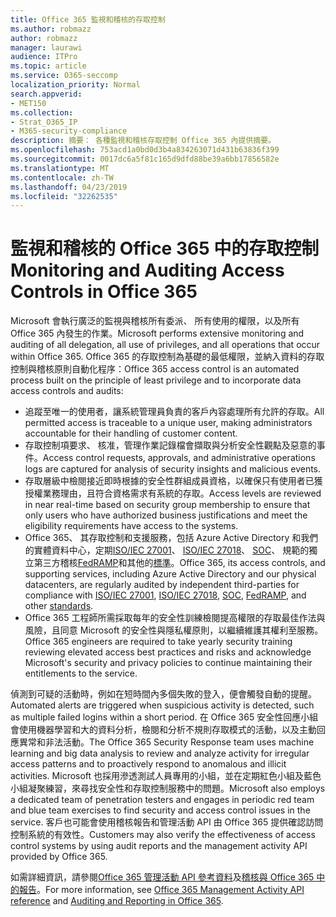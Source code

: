```yaml
---
title: Office 365 監視和稽核的存取控制
ms.author: robmazz
author: robmazz
manager: laurawi
audience: ITPro
ms.topic: article
ms.service: O365-seccomp
localization_priority: Normal
search.appverid:
- MET150
ms.collection:
- Strat_O365_IP
- M365-security-compliance
description: 摘要： 各種監視和稽核存取控制 Office 365 內提供摘要。
ms.openlocfilehash: 753acd1a0bd0d3b4a834263071d431b63836f399
ms.sourcegitcommit: 0017dc6a5f81c165d9dfd88be39a6bb17856582e
ms.translationtype: MT
ms.contentlocale: zh-TW
ms.lasthandoff: 04/23/2019
ms.locfileid: "32262535"
---
```

# <a name="monitoring-and-auditing-access-controls-in-office-365"></a><span data-ttu-id="f92bc-103">監視和稽核的 Office 365 中的存取控制</span><span class="sxs-lookup"><span data-stu-id="f92bc-103">Monitoring and Auditing Access Controls in Office 365</span></span>

<span data-ttu-id="f92bc-104">Microsoft 會執行廣泛的監視與稽核所有委派、 所有使用的權限，以及所有 Office 365 內發生的作業。</span><span class="sxs-lookup"><span data-stu-id="f92bc-104">Microsoft performs extensive monitoring and auditing of all delegation, all use of privileges, and all operations that occur within Office 365.</span></span> <span data-ttu-id="f92bc-105">Office 365 的存取控制為基礎的最低權限，並納入資料的存取控制與稽核原則自動化程序：</span><span class="sxs-lookup"><span data-stu-id="f92bc-105">Office 365 access control is an automated process built on the principle of least privilege and to incorporate data access controls and audits:</span></span>
- <span data-ttu-id="f92bc-106">追蹤至唯一的使用者，讓系統管理員負責的客戶內容處理所有允許的存取。</span><span class="sxs-lookup"><span data-stu-id="f92bc-106">All permitted access is traceable to a unique user, making administrators accountable for their handling of customer content.</span></span>
- <span data-ttu-id="f92bc-107">存取控制項要求、 核准，管理作業記錄檔會擷取與分析安全性觀點及惡意的事件。</span><span class="sxs-lookup"><span data-stu-id="f92bc-107">Access control requests, approvals, and administrative operations logs are captured for analysis of security insights and malicious events.</span></span>
- <span data-ttu-id="f92bc-108">存取層級中檢閱接近即時根據的安全性群組成員資格，以確保只有使用者已獲授權業務理由，且符合資格需求有系統的存取。</span><span class="sxs-lookup"><span data-stu-id="f92bc-108">Access levels are reviewed in near real-time based on security group membership to ensure that only users who have authorized business justifications and meet the eligibility requirements have access to the systems.</span></span>
- <span data-ttu-id="f92bc-109">Office 365、 其存取控制和支援服務，包括 Azure Active Directory 和我們的實體資料中心，定期[ISO/IEC 27001](https://www.microsoft.com/en-us/TrustCenter/Compliance/iso-iec-27001)、 [ISO/IEC 27018](https://www.microsoft.com/en-us/TrustCenter/Compliance/iso-iec-27018)、 [SOC](https://www.microsoft.com/en-us/TrustCenter/Compliance/SOC)、 規範的獨立第三方稽核[FedRAMP](https://www.microsoft.com/en-us/TrustCenter/Compliance/FedRAMP)和其他的[標準](https://www.microsoft.com/en-us/TrustCenter/Compliance?service=Office#Icons)。</span><span class="sxs-lookup"><span data-stu-id="f92bc-109">Office 365, its access controls, and supporting services, including Azure Active Directory and our physical datacenters, are regularly audited by independent third-parties for compliance with [ISO/IEC 27001](https://www.microsoft.com/en-us/TrustCenter/Compliance/iso-iec-27001), [ISO/IEC 27018](https://www.microsoft.com/en-us/TrustCenter/Compliance/iso-iec-27018), [SOC](https://www.microsoft.com/en-us/TrustCenter/Compliance/SOC), [FedRAMP](https://www.microsoft.com/en-us/TrustCenter/Compliance/FedRAMP), and other [standards](https://www.microsoft.com/en-us/TrustCenter/Compliance?service=Office#Icons).</span></span>
- <span data-ttu-id="f92bc-110">Office 365 工程師所需採取每年的安全性訓練檢閱提高權限的存取最佳作法與風險，且同意 Microsoft 的安全性與隱私權原則，以繼續維護其權利至服務。</span><span class="sxs-lookup"><span data-stu-id="f92bc-110">Office 365 engineers are required to take yearly security training reviewing elevated access best practices and risks and acknowledge Microsoft's security and privacy policies to continue maintaining their entitlements to the service.</span></span>

<span data-ttu-id="f92bc-111">偵測到可疑的活動時，例如在短時間內多個失敗的登入，便會觸發自動的提醒。</span><span class="sxs-lookup"><span data-stu-id="f92bc-111">Automated alerts are triggered when suspicious activity is detected, such as multiple failed logins within a short period.</span></span> <span data-ttu-id="f92bc-112">在 Office 365 安全性回應小組會使用機器學習和大的資料分析，檢閱和分析不規則存取模式的活動，以及主動回應異常和非法活動。</span><span class="sxs-lookup"><span data-stu-id="f92bc-112">The Office 365 Security Response team uses machine learning and big data analysis to review and analyze activity for irregular access patterns and to proactively respond to anomalous and illicit activities.</span></span> <span data-ttu-id="f92bc-113">Microsoft 也採用滲透測試人員專用的小組，並在定期紅色小組及藍色小組凝聚練習，來尋找安全性和存取控制服務中的問題。</span><span class="sxs-lookup"><span data-stu-id="f92bc-113">Microsoft also employs a dedicated team of penetration testers and engages in periodic red team and blue team exercises to find security and access control issues in the service.</span></span> <span data-ttu-id="f92bc-114">客戶也可能會使用稽核報告和管理活動 API 由 Office 365 提供確認訪問控制系統的有效性。</span><span class="sxs-lookup"><span data-stu-id="f92bc-114">Customers may also verify the effectiveness of access control systems by using audit reports and the management activity API provided by Office 365.</span></span> 

<span data-ttu-id="f92bc-115">如需詳細資訊，請參閱[Office 365 管理活動 API 參考資料](https://msdn.microsoft.com/en-us/library/office/mt227394.aspx)及[稽核與 Office 365 中的報告](office-365-auditing-and-reporting-overview.md)。</span><span class="sxs-lookup"><span data-stu-id="f92bc-115">For more information, see [Office 365 Management Activity API reference](https://msdn.microsoft.com/en-us/library/office/mt227394.aspx) and [Auditing and Reporting in Office 365](office-365-auditing-and-reporting-overview.md).</span></span>
